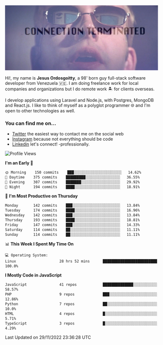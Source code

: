 ![hackers movie reference](./disconnected.jpg)

Hi!, my name is **Jesus Ordosgoitty**, a 98' born guy full-stack software developer from Venezuela 🇻🇪. I am doing freelance work for local companies and organizations but I do remote work 🏝️ for clients overseas. 

I develop applications using Laravel and Node.js, with Postgres, MongoDB and React.js. I like to think of myself as a polyglot programmer 🌐 and I'm open to other technologies as well.

### You can find me on...

- [Twitter](https://twitter.com/jodaz_) the easiest way to contact me on the social web
- [Instagram](https://instagram.com/jodaz_) because not everything should be code
- [Linkedin](https://linkedin.com/in/jodaz) let's connect! -professionally.

<!---
Besides social networks, you can take a look at my [website](https://www.jodaz.xyz) too.
-->

<!--START_SECTION:waka-->
![Profile Views](http://img.shields.io/badge/Profile%20Views-52-blue)

**I'm an Early 🐤** 

```text
🌞 Morning    150 commits    ███░░░░░░░░░░░░░░░░░░░░░░   14.62% 
🌆 Daytime    375 commits    █████████░░░░░░░░░░░░░░░░   36.55% 
🌃 Evening    307 commits    ███████░░░░░░░░░░░░░░░░░░   29.92% 
🌙 Night      194 commits    ████░░░░░░░░░░░░░░░░░░░░░   18.91%

```
📅 **I'm Most Productive on Thursday** 

```text
Monday       142 commits    ███░░░░░░░░░░░░░░░░░░░░░░   13.84% 
Tuesday      174 commits    ████░░░░░░░░░░░░░░░░░░░░░   16.96% 
Wednesday    142 commits    ███░░░░░░░░░░░░░░░░░░░░░░   13.84% 
Thursday     193 commits    ████░░░░░░░░░░░░░░░░░░░░░   18.81% 
Friday       147 commits    ███░░░░░░░░░░░░░░░░░░░░░░   14.33% 
Saturday     114 commits    ██░░░░░░░░░░░░░░░░░░░░░░░   11.11% 
Sunday       114 commits    ██░░░░░░░░░░░░░░░░░░░░░░░   11.11%

```


📊 **This Week I Spent My Time On** 

```text
💻 Operating System: 
Linux                    28 hrs 52 mins      █████████████████████████   100.0%

```

**I Mostly Code in JavaScript** 

```text
JavaScript               41 repos            ██████████████░░░░░░░░░░░   58.57% 
PHP                      9 repos             ███░░░░░░░░░░░░░░░░░░░░░░   12.86% 
Python                   7 repos             ██░░░░░░░░░░░░░░░░░░░░░░░   10.0% 
HTML                     4 repos             █░░░░░░░░░░░░░░░░░░░░░░░░   5.71% 
TypeScript               3 repos             █░░░░░░░░░░░░░░░░░░░░░░░░   4.29%

```



 Last Updated on 29/11/2022 23:36:28 UTC
<!--END_SECTION:waka-->
